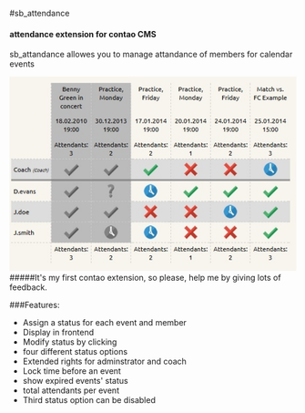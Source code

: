 #sb_attendance
#### attendance extension for contao CMS

sb_attandance allowes you to manage attandance of members for calendar events

![ScreenShot](sb_attendance.jpg)
#####It's my first contao extension, so please, help me by giving lots of feedback.



###Features:
- Assign a status for each event and member
- Display in frontend
- Modify status by clicking
- four different status options
- Extended rights for adminstrator and coach
- Lock time before an event
- show expired events' status
- total attendants per event
- Third status option can be disabled


